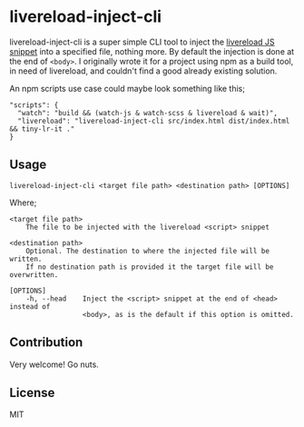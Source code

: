 # livereload-inject-cli
livereload-inject-cli is a super simple CLI tool to inject the [livereload JS
snippet](http://feedback.livereload.com/knowledgebase/articles/86180-how-do-i-add-the-script-tag-manually-)
into a specified file, nothing more. By default the injection is done at the end
of `<body>`. I originally wrote it for a project using npm as a build tool,
in need of livereload, and couldn't find a good already existing solution.

An npm scripts use case could maybe look something like this;

```
"scripts": {
  "watch": "build && (watch-js & watch-scss & livereload & wait)",
  "livereload": "livereload-inject-cli src/index.html dist/index.html && tiny-lr-it ."
}
```

## Usage

`livereload-inject-cli <target file path> <destination path> [OPTIONS]`

Where;
```
<target file path>
    The file to be injected with the livereload <script> snippet

<destination path>
    Optional. The destination to where the injected file will be written.
    If no destination path is provided it the target file will be overwritten.

[OPTIONS]
    -h, --head    Inject the <script> snippet at the end of <head> instead of
                  <body>, as is the default if this option is omitted.
```

## Contribution
Very welcome! Go nuts.

## License
MIT
